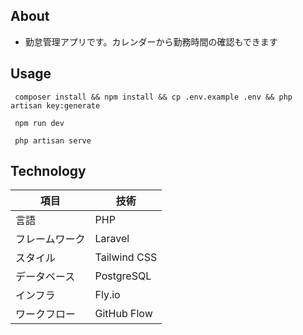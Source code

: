 ## About

-   勤怠管理アプリです。カレンダーから勤務時間の確認もできます

## Usage

```
 composer install && npm install && cp .env.example .env && php artisan key:generate
```

```
 npm run dev
```

```
 php artisan serve
```

## Technology

| 項目           | 技術         |
| -------------- | ------------ |
| 言語           | PHP          |
| フレームワーク | Laravel      |
| スタイル       | Tailwind CSS |
| データベース   | PostgreSQL   |
| インフラ       | Fly.io       |
| ワークフロー   | GitHub Flow  |
